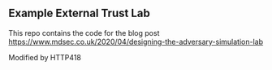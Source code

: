 ## Example External Trust Lab

This repo contains the code for the blog post https://www.mdsec.co.uk/2020/04/designing-the-adversary-simulation-lab

Modified by HTTP418